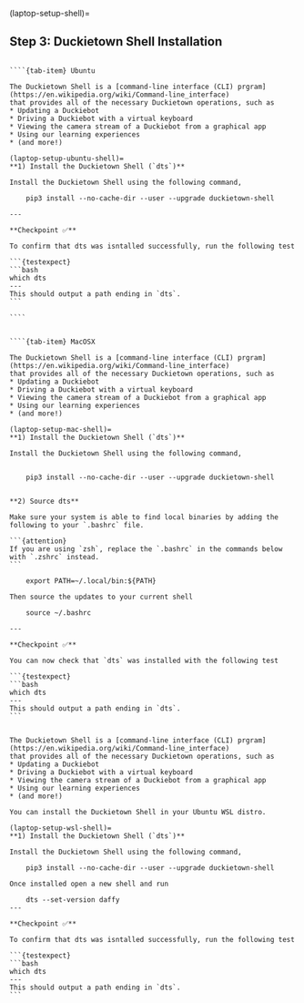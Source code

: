 (laptop-setup-shell)=
## Step 3: Duckietown Shell Installation

`````{tab-set}

````{tab-item} Ubuntu

The Duckietown Shell is a [command-line interface (CLI) prgram](https://en.wikipedia.org/wiki/Command-line_interface) 
that provides all of the necessary Duckietown operations, such as
* Updating a Duckiebot
* Driving a Duckiebot with a virtual keyboard
* Viewing the camera stream of a Duckiebot from a graphical app
* Using our learning experiences
* (and more!)

(laptop-setup-ubuntu-shell)=
**1) Install the Duckietown Shell (`dts`)**

Install the Duckietown Shell using the following command,

    pip3 install --no-cache-dir --user --upgrade duckietown-shell

---

**Checkpoint ✅**

To confirm that dts was isntalled successfully, run the following test

```{testexpect}
```bash
which dts
---
This should output a path ending in `dts`.
```

````


````{tab-item} MacOSX

The Duckietown Shell is a [command-line interface (CLI) prgram](https://en.wikipedia.org/wiki/Command-line_interface) 
that provides all of the necessary Duckietown operations, such as
* Updating a Duckiebot
* Driving a Duckiebot with a virtual keyboard
* Viewing the camera stream of a Duckiebot from a graphical app
* Using our learning experiences
* (and more!)

(laptop-setup-mac-shell)=
**1) Install the Duckietown Shell (`dts`)**

Install the Duckietown Shell using the following command,


    pip3 install --no-cache-dir --user --upgrade duckietown-shell


**2) Source dts**

Make sure your system is able to find local binaries by adding the following to your `.bashrc` file. 

```{attention}
If you are using `zsh`, replace the `.bashrc` in the commands below with `.zshrc` instead.
```

    export PATH=~/.local/bin:${PATH}

Then source the updates to your current shell

    source ~/.bashrc

---

**Checkpoint ✅**

You can now check that `dts` was installed with the following test

```{testexpect}
```bash
which dts
---
This should output a path ending in `dts`.
```

`````

````{tab-item} Windows (Beta)

The Duckietown Shell is a [command-line interface (CLI) prgram](https://en.wikipedia.org/wiki/Command-line_interface) 
that provides all of the necessary Duckietown operations, such as
* Updating a Duckiebot
* Driving a Duckiebot with a virtual keyboard
* Viewing the camera stream of a Duckiebot from a graphical app
* Using our learning experiences
* (and more!)

You can install the Duckietown Shell in your Ubuntu WSL distro.

(laptop-setup-wsl-shell)=
**1) Install the Duckietown Shell (`dts`)**

Install the Duckietown Shell using the following command,

    pip3 install --no-cache-dir --user --upgrade duckietown-shell

Once installed open a new shell and run

    dts --set-version daffy
---

**Checkpoint ✅**

To confirm that dts was isntalled successfully, run the following test

```{testexpect}
```bash
which dts
---
This should output a path ending in `dts`.
```

````

